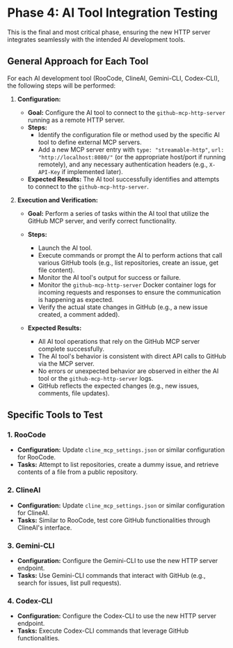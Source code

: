 # Phase 4: AI Tool Integration Testing

This is the final and most critical phase, ensuring the new HTTP server integrates seamlessly with the intended AI development tools.

## General Approach for Each Tool

For each AI development tool (RooCode, ClineAI, Gemini-CLI, Codex-CLI), the following steps will be performed:

1.  **Configuration:**
    *	**Goal:** Configure the AI tool to connect to the `github-mcp-http-server` running as a remote HTTP server.
    *	**Steps:**
        *	Identify the configuration file or method used by the specific AI tool to define external MCP servers.
        *	Add a new MCP server entry with `type: "streamable-http"`, `url: "http://localhost:8080/"` (or the appropriate host/port if running remotely), and any necessary authentication headers (e.g., `X-API-Key` if implemented later).
    *	**Expected Results:** The AI tool successfully identifies and attempts to connect to the `github-mcp-http-server`.

2.  **Execution and Verification:**
    *	**Goal:** Perform a series of tasks within the AI tool that utilize the GitHub MCP server, and verify correct functionality.
    *	**Steps:**
        *	Launch the AI tool.
        *	Execute commands or prompt the AI to perform actions that call various GitHub tools (e.g., list repositories, create an issue, get file content).
        *	Monitor the AI tool's output for success or failure.
        *	Monitor the `github-mcp-http-server` Docker container logs for incoming requests and responses to ensure the communication is happening as expected.
        *	Verify the actual state changes in GitHub (e.g., a new issue created, a comment added).

    *	**Expected Results:**
        *	All AI tool operations that rely on the GitHub MCP server complete successfully.
        *	The AI tool's behavior is consistent with direct API calls to GitHub via the MCP server.
        *	No errors or unexpected behavior are observed in either the AI tool or the `github-mcp-http-server` logs.
        *	GitHub reflects the expected changes (e.g., new issues, comments, file updates).

## Specific Tools to Test

### 1. RooCode

*	**Configuration:** Update `cline_mcp_settings.json` or similar configuration for RooCode.
*	**Tasks:** Attempt to list repositories, create a dummy issue, and retrieve contents of a file from a public repository.

### 2. ClineAI

*	**Configuration:** Update `cline_mcp_settings.json` or similar configuration for ClineAI.
*	**Tasks:** Similar to RooCode, test core GitHub functionalities through ClineAI's interface.

### 3. Gemini-CLI

*	**Configuration:** Configure the Gemini-CLI to use the new HTTP server endpoint.
*	**Tasks:** Use Gemini-CLI commands that interact with GitHub (e.g., search for issues, list pull requests).

### 4. Codex-CLI

*	**Configuration:** Configure the Codex-CLI to use the new HTTP server endpoint.
*	**Tasks:** Execute Codex-CLI commands that leverage GitHub functionalities.
